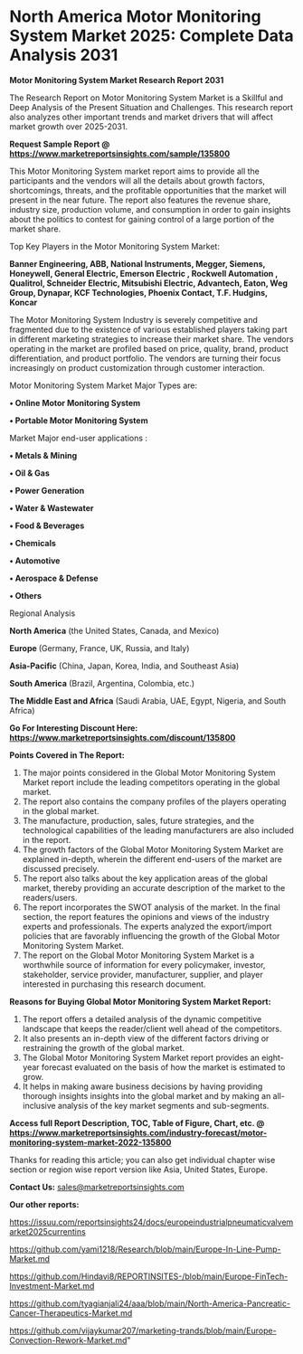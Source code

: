 # North America Motor Monitoring System Market 2025: Complete Data Analysis 2031

<strong>Motor Monitoring System Market Research Report 2031</strong>

The Research Report on Motor Monitoring System Market is a Skillful and Deep Analysis of the Present Situation and Challenges. This research report also analyzes other important trends and market drivers that will affect market growth over 2025-2031.

<strong>Request Sample Report @ <a href=https://www.marketreportsinsights.com/sample/135800>https://www.marketreportsinsights.com/sample/135800</a></strong>

This Motor Monitoring System market report aims to provide all the participants and the vendors will all the details about growth factors, shortcomings, threats, and the profitable opportunities that the market will present in the near future. The report also features the revenue share, industry size, production volume, and consumption in order to gain insights about the politics to contest for gaining control of a large portion of the market share.

Top Key Players in the Motor Monitoring System Market:

<strong>Banner Engineering, ABB, National Instruments, Megger, Siemens, Honeywell, General Electric, Emerson Electric , Rockwell Automation , Qualitrol, Schneider Electric, Mitsubishi Electric, Advantech, Eaton, Weg Group, Dynapar, KCF Technologies, Phoenix Contact, T.F. Hudgins, Koncar</strong>

The Motor Monitoring System Industry is severely competitive and fragmented due to the existence of various established players taking part in different marketing strategies to increase their market share. The vendors operating in the market are profiled based on price, quality, brand, product differentiation, and product portfolio. The vendors are turning their focus increasingly on product customization through customer interaction.

Motor Monitoring System Market Major Types are:

<strong>• Online Motor Monitoring System

• Portable Motor Monitoring System</strong>

Market Major end-user applications :

<strong>• Metals & Mining

• Oil & Gas

• Power Generation

• Water & Wastewater

• Food & Beverages

• Chemicals

• Automotive

• Aerospace & Defense

• Others</strong>

Regional Analysis

</u><strong><b>North America</b></strong> (the United States, Canada, and Mexico)

<strong><b>Europe </b></strong>(Germany, France, UK, Russia, and Italy)

<strong><b>Asia-Pacific</b></strong> (China, Japan, Korea, India, and Southeast Asia)

<strong><b>South America</b></strong> (Brazil, Argentina, Colombia, etc.)

<strong><b>The Middle East and Africa</b></strong> (Saudi Arabia, UAE, Egypt, Nigeria, and South Africa)

<strong>Go For Interesting Discount Here: <a href=https://www.marketreportsinsights.com/discount/135800>https://www.marketreportsinsights.com/discount/135800</a></strong>

<strong>Points Covered in The Report:</strong>
<ol>
  <li>The major points considered in the Global Motor Monitoring System Market report include the leading competitors operating in the global market.</li>
  <li>The report also contains the company profiles of the players operating in the global market.</li>
  <li>The manufacture, production, sales, future strategies, and the technological capabilities of the leading manufacturers are also included in the report.</li>
  <li>The growth factors of the Global Motor Monitoring System Market are explained in-depth, wherein the different end-users of the market are discussed precisely.</li>
  <li>The report also talks about the key application areas of the global market, thereby providing an accurate description of the market to the readers/users.</li>
  <li>The report incorporates the SWOT analysis of the market. In the final section, the report features the opinions and views of the industry experts and professionals. The experts analyzed the export/import policies that are favorably influencing the growth of the Global Motor Monitoring System Market.</li>
  <li>The report on the Global Motor Monitoring System Market is a worthwhile source of information for every policymaker, investor, stakeholder, service provider, manufacturer, supplier, and player interested in purchasing this research document.</li>
</ol>
<strong>Reasons for Buying Global Motor Monitoring System Market Report:</strong>

<ol>
  <li>The report offers a detailed analysis of the dynamic competitive landscape that keeps the reader/client well ahead of the competitors.</li>
  <li>It also presents an in-depth view of the different factors driving or restraining the growth of the global market.</li>
  <li>The Global Motor Monitoring System Market report provides an eight-year forecast evaluated on the basis of how the market is estimated to grow.</li>
  <li>It helps in making aware business decisions by having providing thorough insights insights into the global market and by making an all-inclusive analysis of the key market segments and sub-segments.</li>
</ol>
<strong>Access full Report Description, TOC, Table of Figure, Chart, etc. @ <a href=https://www.marketreportsinsights.com/industry-forecast/motor-monitoring-system-market-2022-135800>https://www.marketreportsinsights.com/industry-forecast/motor-monitoring-system-market-2022-135800</a></strong>


Thanks for reading this article; you can also get individual chapter wise section or region wise report version like Asia, United States, Europe.

<strong>Contact Us:</strong>
sales@marketreportsinsights.com

<strong>Our other reports:</strong>

<a href=https://issuu.com/reportsinsights24/docs/europeindustrialpneumaticvalvemarket2025currentins>https://issuu.com/reportsinsights24/docs/europeindustrialpneumaticvalvemarket2025currentins</a>

<a href=https://github.com/yami1218/Research/blob/main/Europe-In-Line-Pump-Market.md>https://github.com/yami1218/Research/blob/main/Europe-In-Line-Pump-Market.md</a>

<a href=https://github.com/Hindavi8/REPORTINSITES-/blob/main/Europe-FinTech-Investment-Market.md>https://github.com/Hindavi8/REPORTINSITES-/blob/main/Europe-FinTech-Investment-Market.md</a>

<a href=https://github.com/tyagianjali24/aaa/blob/main/North-America-Pancreatic-Cancer-Therapeutics-Market.md>https://github.com/tyagianjali24/aaa/blob/main/North-America-Pancreatic-Cancer-Therapeutics-Market.md</a>

<a href=https://github.com/vijaykumar207/marketing-trands/blob/main/Europe-Convection-Rework-Market.md>https://github.com/vijaykumar207/marketing-trands/blob/main/Europe-Convection-Rework-Market.md</a>"
